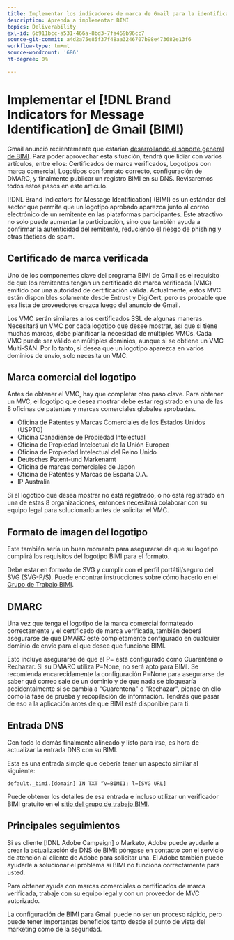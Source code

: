 ```yaml
---
title: Implementar los indicadores de marca de Gmail para la identificación de mensajes (BIMI)
description: Aprenda a implementar BIMI
topics: Deliverability
exl-id: 6b911bcc-a531-466a-8bd3-7fa469b96cc7
source-git-commit: a4d2a75e85f37f48aa3246707b98e473682e13f6
workflow-type: tm+mt
source-wordcount: '686'
ht-degree: 0%

---
```


# Implementar el [!DNL Brand Indicators for Message Identification] de Gmail (BIMI)

Gmail anunció recientemente que estarían [desarrollando el soporte general de BIMI](https://cloud.google.com/blog/products/identity-security/bringing-bimi-to-gmail-in-google-workspace). Para poder aprovechar esta situación, tendrá que lidiar con varios artículos, entre ellos: Certificados de marca verificados, Logotipos con marca comercial, Logotipos con formato correcto, configuración de DMARC, y finalmente publicar un registro BIMI en su DNS. Revisaremos todos estos pasos en este artículo.

[!DNL Brand Indicators for Message Identification] (BIMI) es un estándar del sector que permite que un logotipo aprobado aparezca junto al correo electrónico de un remitente en las plataformas participantes. Este atractivo no solo puede aumentar la participación, sino que también ayuda a confirmar la autenticidad del remitente, reduciendo el riesgo de phishing y otras tácticas de spam.

## Certificado de marca verificada

Uno de los componentes clave del programa BIMI de Gmail es el requisito de que los remitentes tengan un certificado de marca verificada (VMC) emitido por una autoridad de certificación válida. Actualmente, estos MVC están disponibles solamente desde Entrust y DigiCert, pero es probable que esa lista de proveedores crezca luego del anuncio de Gmail.

Los VMC serán similares a los certificados SSL de algunas maneras. Necesitará un VMC por cada logotipo que desee mostrar, así que si tiene muchas marcas, debe planificar la necesidad de múltiples VMCs. Cada VMC puede ser válido en múltiples dominios, aunque si se obtiene un VMC Multi-SAN. Por lo tanto, si desea que un logotipo aparezca en varios dominios de envío, solo necesita un VMC.

## Marca comercial del logotipo

Antes de obtener el VMC, hay que completar otro paso clave. Para obtener un MVC, el logotipo que desea mostrar debe estar registrado en una de las 8 oficinas de patentes y marcas comerciales globales aprobadas.

* Oficina de Patentes y Marcas Comerciales de los Estados Unidos (USPTO)
* Oficina Canadiense de Propiedad Intelectual
* Oficina de Propiedad Intelectual de la Unión Europea
* Oficina de Propiedad Intelectual del Reino Unido
* Deutsches Patent-und Markenamt
* Oficina de marcas comerciales de Japón
* Oficina de Patentes y Marcas de España O.A.
* IP Australia

Si el logotipo que desea mostrar no está registrado, o no está registrado en una de estas 8 organizaciones, entonces necesitará colaborar con su equipo legal para solucionarlo antes de solicitar el VMC.

## Formato de imagen del logotipo

Este también sería un buen momento para asegurarse de que su logotipo cumplirá los requisitos del logotipo BIMI para el formato.

Debe estar en formato de SVG y cumplir con el perfil portátil/seguro del SVG (SVG-P/S). Puede encontrar instrucciones sobre cómo hacerlo en el [Grupo de Trabajo BIMI](https://bimigroup.org/svg-conversion-tools-released).

## DMARC

Una vez que tenga el logotipo de la marca comercial formateado correctamente y el certificado de marca verificada, también deberá asegurarse de que DMARC esté completamente configurado en cualquier dominio de envío para el que desee que funcione BIMI.

Esto incluye asegurarse de que el P= está configurado como Cuarentena o Rechazar. Si su DMARC utiliza P=None, no será apto para BIMI. Se recomienda encarecidamente la configuración P=None para asegurarse de saber qué correo sale de un dominio y de que nada se bloquearía accidentalmente si se cambia a &quot;Cuarentena&quot; o &quot;Rechazar&quot;, piense en ello como la fase de prueba y recopilación de información. Tendrás que pasar de eso a la aplicación antes de que BIMI esté disponible para ti.

## Entrada DNS

Con todo lo demás finalmente alineado y listo para irse, es hora de actualizar la entrada DNS con su BIMI.

Esta es una entrada simple que debería tener un aspecto similar al siguiente:

```
default._bimi.[domain] IN TXT “v=BIMI1; l=[SVG URL] 
```

Puede obtener los detalles de esa entrada e incluso utilizar un verificador BIMI gratuito en el [sitio del grupo de trabajo BIMI](https://bimigroup.org/implementation-guide).


## Principales seguimientos

Si es cliente [!DNL Adobe Campaign] o Marketo, Adobe puede ayudarle a crear la actualización de DNS de BIMI: póngase en contacto con el servicio de atención al cliente de Adobe para solicitar una. El Adobe también puede ayudarle a solucionar el problema si BIMI no funciona correctamente para usted.

Para obtener ayuda con marcas comerciales o certificados de marca verificada, trabaje con su equipo legal y con un proveedor de MVC autorizado.

La configuración de BIMI para Gmail puede no ser un proceso rápido, pero puede tener importantes beneficios tanto desde el punto de vista del marketing como de la seguridad.
